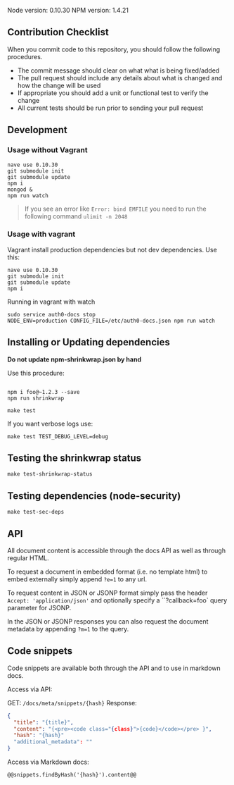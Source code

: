 Node version: 0.10.30
NPM version: 1.4.21

## Contribution Checklist
When you commit code to this repository, you should follow the following procedures.

* The commit message should clear on what what is being fixed/added
* The pull request should include any details about what is changed and how the change will be used
* If appropriate you should add a unit or functional test to verify the change
* All current tests should be run prior to sending your pull request


## Development

### Usage without Vagrant

```
nave use 0.10.30
git submodule init
git submodule update
npm i
mongod &
npm run watch
```

> If you see an error like `Error: bind EMFILE` you need to run the following command `ulimit -n 2048`

### Usage with vagrant

Vagrant install production dependencies but not dev dependencies. Use this:

```
nave use 0.10.30
git submodule init
git submodule update
npm i
```

Running in vagrant with watch

```
sudo service auth0-docs stop
NODE_ENV=production CONFIG_FILE=/etc/auth0-docs.json npm run watch
```

## Installing or Updating dependencies

**Do not update npm-shrinkwrap.json by hand**

Use this procedure:
```

npm i foo@~1.2.3 --save
npm run shrinkwrap
```
```
make test
```

If you want verbose logs use:

```
make test TEST_DEBUG_LEVEL=debug
```

## Testing the shrinkwrap status

```
make test-shrinkwrap-status
```

## Testing dependencies (node-security)

```
make test-sec-deps
```

## API

All document content is accessible through the docs API as well as through regular HTML.

To request a document in embedded format (i.e. no template html) to embed externally simply append `?e=1` to any url.

To request content in JSON or JSONP format simply pass the header `Accept: 'application/json'` and optionally specify a ``?callback=foo` query parameter for JSONP.

In the JSON or JSONP responses you can also request the document metadata by appending `?m=1` to the query.

## Code snippets
Code snippets are available both through the API and to use in markdown docs.

Access via API:

GET: `/docs/meta/snippets/{hash}`
Response:
```json
{
  "title": "{title}",
  "content": "{<pre><code class="{class}">{code}</code></pre> }",
  "hash": "{hash}"
  "additional_metadata": ""
}
```

Access via Markdown docs:

```md
@@snippets.findByHash('{hash}').content@@
```
